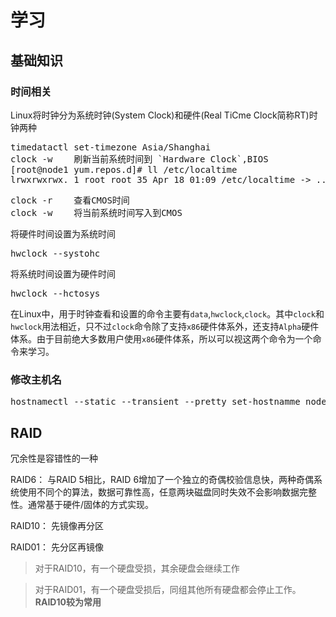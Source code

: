# 学习
## 基础知识
### 时间相关
Linux将时钟分为系统时钟(System Clock)和硬件(Real TiCme Clock简称RT)时钟两种
<pre>
timedatactl set-timezone Asia/Shanghai
clock -w	刷新当前系统时间到 `Hardware Clock`,BIOS
[root@node1 yum.repos.d]# ll /etc/localtime 
lrwxrwxrwx. 1 root root 35 Apr 18 01:09 /etc/localtime -> ../usr/share/zoneinfo/Asia/Shanghai
</pre>
<pre>
clock -r	查看CMOS时间
clock -w 	将当前系统时间写入到CMOS
</pre>
将硬件时间设置为系统时间
<pre>
hwclock --systohc
</pre>
将系统时间设置为硬件时间
<pre>
hwclock --hctosys
</pre>
在Linux中，用于时钟查看和设置的命令主要有`data`,`hwclock`,`clock`。其中`clock`和`hwclock`用法相近，只不过`clock`命令除了支持`x86`硬件体系外，还支持`Alpha`硬件体系。由于目前绝大多数用户使用`x86`硬件体系，所以可以视这两个命令为一个命令来学习。
### 修改主机名
<pre>
hostnamectl --static --transient --pretty set-hostnamme node1
</pre>

## RAID

冗余性是容错性的一种

RAID6： 与RAID 5相比，RAID 6增加了一个独立的奇偶校验信息快，两种奇偶系统使用不同个的算法，数据可靠性高，任意两块磁盘同时失效不会影响数据完整性。通常基于硬件/固体的方式实现。

RAID10： 先镜像再分区

RAID01： 先分区再镜像

> 对于RAID10，有一个硬盘受损，其余硬盘会继续工作

> 对于RAID01，有一个硬盘受损后，同组其他所有硬盘都会停止工作。**RAID10较为常用**

